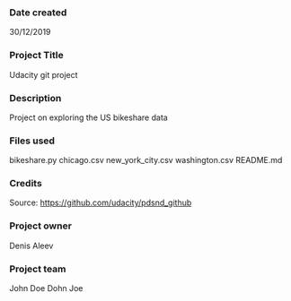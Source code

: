 ### Date created
30/12/2019

### Project Title
Udacity git project

### Description
Project on exploring the US bikeshare data

### Files used
bikeshare.py
chicago.csv
new_york_city.csv
washington.csv
README.md

### Credits
Source: https://github.com/udacity/pdsnd_github

### Project owner
Denis Aleev

### Project team
John Doe
Dohn Joe

